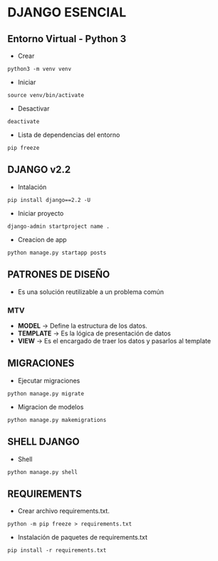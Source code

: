 # DJANGO ESENCIAL

## Entorno Virtual - Python 3
* Crear
```
python3 -m venv venv
```

* Iniciar
```
source venv/bin/activate
```

* Desactivar
```
deactivate
```

* Lista de dependencias del entorno
```
pip freeze
```

## DJANGO v2.2
* Intalación
```
pip install django==2.2 -U
```

* Iniciar proyecto
```
django-admin startproject name .
```

* Creacion de app
```
python manage.py startapp posts
```

## PATRONES DE DISEÑO
* Es una solución reutilizable a un problema común

### MTV
* **MODEL** → Define la estructura de los datos.
* **TEMPLATE** → Es la lógica de presentación de datos
* **VIEW** → Es el encargado de traer los datos y pasarlos al template

## MIGRACIONES
* Ejecutar migraciones
```
python manage.py migrate
```

* Migracion de modelos
```
python manage.py makemigrations
```

## SHELL DJANGO
* Shell
```
python manage.py shell
```

## REQUIREMENTS
* Crear archivo requirements.txt.
```
python -m pip freeze > requirements.txt
``` 
* Instalación de paquetes de requirements.txt
```
pip install -r requirements.txt
```